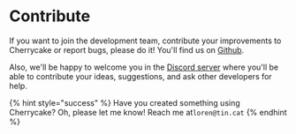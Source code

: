 # Contribute

If you want to join the development team, contribute your improvements to Cherrycake or report bugs, please do it! You'll find us on [Github](https://github.com/tin-cat/cherrycake-engine).

Also, we'll be happy to welcome you in the [Discord server](https://discord.gg/naQprV6) where you'll be able to contribute your ideas, suggestions, and ask other developers for help.

{% hint style="success" %}
Have you created something using Cherrycake? Oh, please let me know! Reach me at`loren@tin.cat`
{% endhint %}



